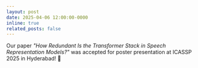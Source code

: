 ```yaml
---
layout: post
date: 2025-04-06 12:00:00-0000
inline: true
related_posts: false
---
```


Our paper *"How Redundant Is the Transformer Stack in Speech Representation Models?"* was accepted for poster presentation at ICASSP 2025 in Hyderabad! 📃